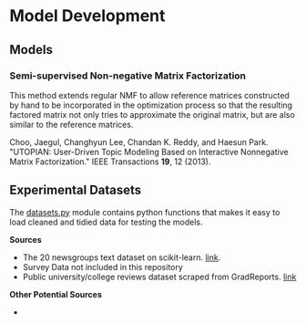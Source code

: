 # Model Development

## Models

### Semi-supervised Non-negative Matrix Factorization
This method extends regular NMF to allow reference matrices constructed by hand to be incorporated in the optimization process so that the resulting factored matrix not only tries to approximate the original matrix, but are also similar to the reference matrices.

Choo, Jaegul, Changhyun Lee, Chandan K. Reddy, and Haesun Park. "UTOPIAN: User-Driven Topic Modeling Based on Interactive Nonnegative Matrix Factorization." IEEE Transactions __19__, 12 (2013).




## Experimental Datasets

The [datasets.py](datasets.py) module contains python functions that makes it easy to load cleaned and tidied data for testing the models.

__Sources__

* The 20 newsgroups text dataset on scikit-learn. [link](http://scikit-learn.org/stable/datasets/twenty_newsgroups.html).
* Survey Data not included in this repository
* Public university/college reviews dataset scraped from GradReports. [link](www.gradreports.com)

__Other Potential Sources__

*
